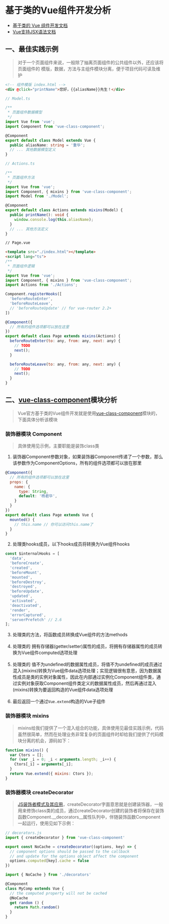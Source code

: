 # 基于类的Vue组件开发分析
- [基于类的 Vue 组件开发文档](https://cn.vuejs.org/v2/guide/typescript.html#基于类的-Vue-组件)  
- [Vue支持JSX语法文档](https://cn.vuejs.org/v2/guide/render-function.html#JSX)

## 一、最佳实践示例
> 对于一个页面组件来说，一般除了抽离页面组件的公共组件以外，还应该将页面组件的 模版，数据，方法与主组件模块分离，便于项目代码可读及维护

```html
<!-- 组件模版 index.html -->
<div @click="printName">您好，{{aliasName}}先生！</div>
```

```ts
// Model.ts

/**
 * 页面组件数据模型
 */
import Vue from 'vue';
import Component from 'vue-class-component';

@Component
export default class Model extends Vue {
  public aliasName: string = '重华';
  // ... 其他数据模型定义
}
```

```ts
// Actions.ts

/**
 * 页面组件方法
 */
import Vue from 'vue';
import Component, { mixins } from 'vue-class-component';
import Model from './Model';

@Component
export default class Actions extends mixins(Model) {
  public printName(): void {
    window.console.log(this.aliasName);
  }
  // ... 其他方法定义
}
```

```html
// Page.vue

<template src="./index.html"></template>
<script lang="ts">
/**
 * 页面组件逻辑
 */
import Vue from 'vue';
import Component, { mixins } from 'vue-class-component';
import Actions from './Actions';

Component.registerHooks([
  'beforeRouteEnter',
  'beforeRouteLeave',
  // 'beforeRouteUpdate' // for vue-router 2.2+
])

@Component({
  // 所有的组件选项都可以放在这里
})
export default class Page extends mixins(Actions) {
  beforeRouteEnter(to: any, from: any, next: any) {
    // TODO
    next();
  }

  beforeRouteLeave(to: any, from: any, next: any) {
    // TODO
    next();
  }
}
```
</script>

## 二、[vue-class-component](https://github.com/vuejs/vue-class-component)模块分析
> Vue官方基于类的Vue组件开发就是使用[vue-class-component](https://github.com/vuejs/vue-class-component)模块的，下面具体分析该模块

### 装饰器模块 Component
> 具体使用见示例，主要职能是装饰class类
1. 装饰器Component参数对象，如果装饰器Component传递了一个参数，那么该参数作为ComponentOptions，所有的组件选项都可以放在那里
```js
@Component({
  // 所有的组件选项都可以放在这里
  props: {
    name: {
      type: String,
      default: '杨君华',
    }
  }
})
export default class Page extends Vue {
  mounted() {
    // this.name // 你可以访问this.name了
  }
}
```

2. 处理类hooks成员，以下hooks成员将转换为Vue组件hooks
```js
const $internalHooks = [
  'data',
  'beforeCreate',
  'created',
  'beforeMount',
  'mounted',
  'beforeDestroy',
  'destroyed',
  'beforeUpdate',
  'updated',
  'activated',
  'deactivated',
  'render',
  'errorCaptured',
  'serverPrefetch' // 2.6
];
```
3. 处理类的方法，将函数成员转换成Vue组件的方法methods
<br><br>
4. 处理类的 拥有存储器(getter/setter)属性的成员，将拥有存储器属性的成员转换为Vue组件computed选项处理
<br><br>
5. 处理类的 值不为undefined的数据属性成员，将值不为undefined的成员通过混入(mixins)转换为Vue组件data选项处理；实现逻辑很有意思，因为数据属性成员是类的实例对象属性，因此在内部通过实例化Component组件类，通过实例对象获取Component组件类定义的数据属性成员，然后再通过混入(mixins)转换为要返回构造的Vue组件data选项处理
<br><br>
6. 最后返回一个通过`Vue.extend`构造的Vue子组件

### 装饰器模块 mixins
> mixins给我们提供了一个混入组合的功能，具体使用见最佳实践示例，代码虽然很简单，然而在处理业务非常复杂的页面组件时却给我们提供了代码模块分离的机会，源码如下：
```js
function mixins() {
  var Ctors = [];
  for (var _i = 0; _i < arguments.length; _i++) {
    Ctors[_i] = arguments[_i];
  }
  return Vue.extend({ mixins: Ctors });
}
```

### 装饰器模块 createDecorator
> [JS装饰者模式及其应用](https://github.com/yjh30/js-decorator-and-apply)，createDecorator字面意思就是创建装饰器，一般用来修饰class类的成员，通过createDecorator创建的装饰者将保存在装饰函数Component.__decorators__属性队列中，伴随装饰函数Component一起运行，使用见如下示例：
```js
// decorators.js
import { createDecorator } from 'vue-class-component'

export const NoCache = createDecorator((options, key) => {
  // component options should be passed to the callback
  // and update for the options object affect the component
  options.computed[key].cache = false
})
```

```js
import { NoCache } from './decorators'

@Component
class MyComp extends Vue {
  // the computed property will not be cached
  @NoCache
  get random () {
    return Math.random()
  }
}
```
